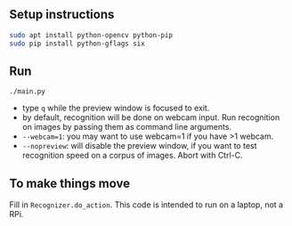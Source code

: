 
## Setup instructions

```bash
sudo apt install python-opencv python-pip
sudo pip install python-gflags six
```

## Run

`./main.py`

* type `q` while the preview window is focused to exit.
* by default, recognition will be done on webcam input. Run recognition on images by passing them as command line arguments.
* `--webcam=1`: you may want to use webcam=1 if you have >1 webcam.
* `--nopreview`: will disable the preview window, if you want to test recognition speed on a corpus of images.  Abort with Ctrl-C.

## To make things move

Fill in `Recognizer.do_action`. This code is intended to run on a laptop, not a
RPi.
